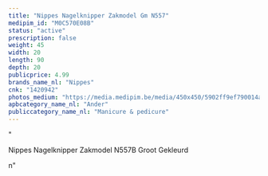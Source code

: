 ```yaml
---
title: "Nippes Nagelknipper Zakmodel Gm N557"
medipim_id: "M0C570E08B"
status: "active"
prescription: false
weight: 45
width: 20
length: 90
depth: 20
publicprice: 4.99
brands_name_nl: "Nippes"
cnk: "1420942"
photos_medium: "https://media.medipim.be/media/450x450/5902ff9ef790014a58bb029c1e1d890519241717.jpg"
apbcategory_name_nl: "Ander"
publiccategory_name_nl: "Manicure & pedicure"
---
```

"<p>Nippes Nagelknipper Zakmodel N557B Groot Gekleurd</p>n"
